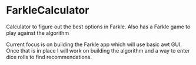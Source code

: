 # FarkleCalculator
Calculator to figure out the best options in Farkle. Also has a Farkle game to play against the algorithm


Current focus is on building the Farkle app which will use basic awt GUI. Once that is in place I will work on building the algorithm and a way to enter dice rolls to find recommendations.
